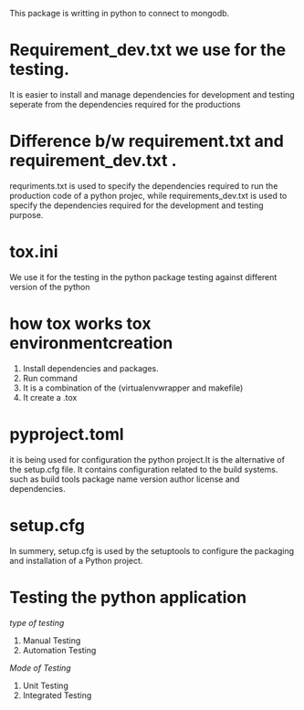 This package is writting in python to connect to mongodb.

# Requirement_dev.txt we use for the testing.

It is easier to install and manage dependencies for development and testing seperate from the dependencies required for the productions

# Difference b/w requirement.txt and requirement_dev.txt .

requriments.txt is used to specify the dependencies required to run the
production code of a python projec, while requirements_dev.txt is used to specify the dependencies required for the development and testing purpose.

# tox.ini

We use it for the testing in the python package testing against different version of the python

# how tox works tox environmentcreation

1. Install dependencies and packages.
2. Run command
3. It is a combination of the (virtualenvwrapper and makefile)
4. It create a .tox

# pyproject.toml

it is being used for configuration the python project.It is the alternative of the setup.cfg file.
It contains configuration related to the build systems.
such as build tools package name version author license and dependencies.

# setup.cfg

In summery, setup.cfg is used by the setuptools to configure the packaging
and installation of a Python project.

# Testing the python application

_type of testing_

1. Manual Testing
2. Automation Testing

_Mode of Testing_

1. Unit Testing
2. Integrated Testing
